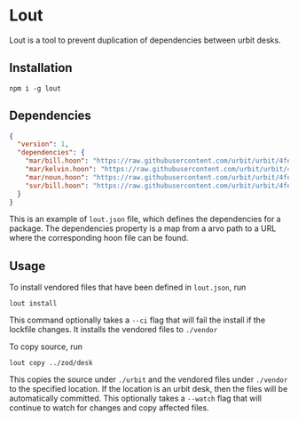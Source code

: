 # Lout
Lout is a tool to prevent duplication of dependencies between urbit desks. 

## Installation
```
npm i -g lout
```


## Dependencies
```json
{
  "version": 1,
  "dependencies": {
    "mar/bill.hoon": "https://raw.githubusercontent.com/urbit/urbit/4fe10a86701a2038e868ce1237fafb9dc032ecf0/pkg/arvo/mar/bill.hoon",
    "mar/kelvin.hoon": "https://raw.githubusercontent.com/urbit/urbit/4fe10a86701a2038e868ce1237fafb9dc032ecf0/pkg/arvo/mar/kelvin.hoon",
    "mar/noun.hoon": "https://raw.githubusercontent.com/urbit/urbit/4fe10a86701a2038e868ce1237fafb9dc032ecf0/pkg/arvo/mar/noun.hoon",
    "sur/bill.hoon": "https://raw.githubusercontent.com/urbit/urbit/4fe10a86701a2038e868ce1237fafb9dc032ecf0/pkg/arvo/sur/bill.hoon"
  }
}
```

This is an example of `lout.json` file, which defines the dependencies for a package. 
The dependencies property is a map from a arvo path to a URL where the corresponding hoon file can be found.


## Usage

To install vendored files that have been defined in `lout.json`, run

```
lout install
```

This command optionally takes a `--ci` flag that will fail the install if the lockfile changes. It installs the vendored files to `./vendor`

To copy source, run 

```
lout copy ../zod/desk
```

This copies the source under `./urbit` and the vendored files under `./vendor` to the specified location. If the location is an urbit desk, then the files will be automatically committed. This optionally takes a `--watch` flag that will continue to watch for changes and copy affected files.
